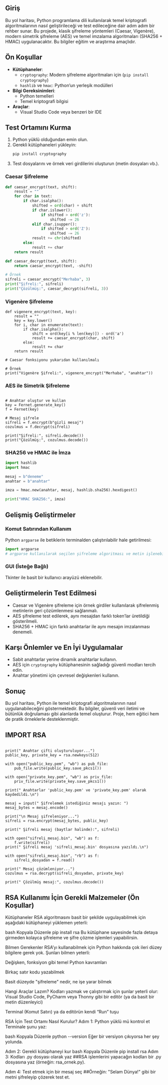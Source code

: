 
## Giriş
Bu yol haritası, Python programlama dili kullanılarak temel kriptografi algoritmalarının nasıl geliştirileceği ve test edileceğine dair adım adım bir rehber sunar. Bu projede, klasik şifreleme yöntemleri (Caesar, Vigenère), modern simetrik şifreleme (AES) ve temel imzalama algoritmaları (SHA256 + HMAC) uygulanacaktır. Bu bilgiler eğitim ve araştırma amaçlıdır.

## Ön Koşullar
- **Kütüphaneler**:
  - `cryptography`: Modern şifreleme algoritmaları için (`pip install cryptography`)
  - `hashlib` ve `hmac`: Python’un yerleşik modülleri
- **Bilgi Gereksinimleri**:
  - Python temelleri
  - Temel kriptografi bilgisi
- **Araçlar**:
  - Visual Studio Code veya benzeri bir IDE

## Test Ortamını Kurma
1. Python yüklü olduğundan emin olun.
2. Gerekli kütüphaneleri yükleyin:
   ```bash
   pip install cryptography
   ```
3. Test dosyalarını ve örnek veri girdilerini oluşturun (metin dosyaları vb.).


### Caesar Şifreleme
```python
def caesar_encrypt(text, shift):
    result = ""
    for char in text:
        if char.isalpha():
            shifted = ord(char) + shift
            if char.islower():
                if shifted > ord('z'):
                    shifted -= 26
            elif char.isupper():
                if shifted > ord('Z'):
                    shifted -= 26
            result += chr(shifted)
        else:
            result += char
    return result

def caesar_decrypt(text, shift):
    return caesar_encrypt(text, -shift)

# Örnek
sifreli = caesar_encrypt("Merhaba", 3)
print("Şifreli:", sifreli)
print("Çözülmüş:", caesar_decrypt(sifreli, 3))

```


### Vigenère Şifreleme
```
def vigenere_encrypt(text, key):
    result = ""
    key = key.lower()
    for i, char in enumerate(text):
        if char.isalpha():
            shift = ord(key[i % len(key)]) - ord('a')
            result += caesar_encrypt(char, shift)
        else:
            result += char
    return result

# Caesar fonksiyonu yukarıdan kullanılmalı

# Örnek
print("Vigenère Şifreli:", vigenere_encrypt("Merhaba", "anahtar"))
```


### AES ile Simetrik Şifreleme
```from cryptography.fernet import Fernet

# Anahtar oluştur ve kullan
key = Fernet.generate_key()
f = Fernet(key)

# Mesaj şifrele
sifreli = f.encrypt(b"gizli mesaj")
cozulmus = f.decrypt(sifreli)

print("Şifreli:", sifreli.decode())
print("Çözülmüş:", cozulmus.decode())

```





### SHA256 ve HMAC ile İmza
```python
import hashlib
import hmac

mesaj = b"deneme"
anahtar = b"anahtar"

imza = hmac.new(anahtar, mesaj, hashlib.sha256).hexdigest()

print("HMAC SHA256:", imza)

```




## Gelişmiş Geliştirmeler

### Komut Satırından Kullanım
Python `argparse` ile betiklerin terminalden çalıştırılabilir hale getirilmesi:
```python
import argparse
# argparse kullanılarak seçilen şifreleme algoritması ve metin işlenebilir.
```

### GUI (İsteğe Bağlı)
Tkinter ile basit bir kullanıcı arayüzü eklenebilir.

## Geliştirmelerin Test Edilmesi
- Caesar ve Vigenère şifreleme için örnek girdiler kullanılarak şifrelenmiş metinlerin geri çözümlenmesi sağlanmalı.
- AES şifreleme test edilerek, aynı mesajdan farklı token’lar üretildiği gösterilmeli.
- SHA256 + HMAC için farklı anahtarlar ile aynı mesajın imzalanması denemeli.

## Karşı Önlemler ve En İyi Uygulamalar
- Sabit anahtarlar yerine dinamik anahtarlar kullanın.
- AES için `cryptography` kütüphanesinin sağladığı güvenli modları tercih edin.
- Anahtar yönetimi için çevresel değişkenleri kullanın.

## Sonuç
Bu yol haritası, Python ile temel kriptografi algoritmalarının nasıl uygulanabileceğini göstermektedir. Bu bilgiler, güvenli veri iletimi ve bütünlük doğrulaması gibi alanlarda temel oluşturur. Proje, hem eğitici hem de pratik örneklerle desteklenmiştir.




## **IMPORT RSA** 
```

print(" Anahtar çifti oluşturuluyor...")
public_key, private_key = rsa.newkeys(512)

with open("public_key.pem", "wb") as pub_file:
    pub_file.write(public_key.save_pkcs1())

with open("private_key.pem", "wb") as priv_file:
    priv_file.write(private_key.save_pkcs1())

print(" Anahtarlar 'public_key.pem' ve 'private_key.pem' olarak kaydedildi.\n")

mesaj = input(" Şifrelemek istediğiniz mesajı yazın: ")
mesaj_bytes = mesaj.encode()

print("\n Mesaj şifreleniyor...")
sifreli = rsa.encrypt(mesaj_bytes, public_key)

print(" Şifreli mesaj (baytlar halinde):", sifreli)

with open("sifreli_mesaj.bin", "wb") as f:
    f.write(sifreli)
print(" Şifreli mesaj 'sifreli_mesaj.bin' dosyasına yazıldı.\n")

with open("sifreli_mesaj.bin", "rb") as f:
    sifreli_dosyadan = f.read()

print(" Mesaj çözümleniyor...")
cozulmus = rsa.decrypt(sifreli_dosyadan, private_key)

print(" Çözülmüş mesaj:", cozulmus.decode())
```

## RSA Kullanımı İçin Gerekli Malzemeler (Ön Koşullar)
 Kütüphaneler
RSA algoritmasını basit bir şekilde uygulayabilmek için aşağıdaki kütüphaneyi yüklemen yeterli:

bash
Kopyala
Düzenle
pip install rsa
Bu kütüphane sayesinde fazla detaya girmeden kolayca şifreleme ve şifre çözme işlemleri yapabilirsin.

 Bilmen Gerekenler
RSA’yı kullanabilmek için Python hakkında çok ileri düzey bilgilere gerek yok. Şunları bilmen yeterli:

Değişken, fonksiyon gibi temel Python kavramları

Birkaç satır kodu yazabilmek

Basit düzeyde "şifreleme" nedir, ne işe yarar bilmek

 Hangi Araçlar Lazım?
Kodları yazmak ve çalıştırmak için şunlar yeterli olur:
Visual Studio Code, PyCharm veya Thonny gibi bir editör (ya da basit bir metin düzenleyici)

Terminal (Komut Satırı) ya da editörün kendi “Run” tuşu

 RSA İçin Test Ortamı Nasıl Kurulur?
 Adım 1: Python yüklü mü kontrol et
Terminale şunu yaz:

bash
Kopyala
Düzenle
python --version
Eğer bir versiyon çıkıyorsa her şey yolunda.

 Adım 2: Gerekli kütüphaneyi kur
bash
Kopyala
Düzenle
pip install rsa
 Adım 3: Kodları .py dosyası olarak yaz
##RSA işlemlerini yapacağın kodları bir .py dosyasına yaz (örneğin: rsa_ornek.py).

 Adım 4: Test etmek için bir mesaj seç
##Örneğin: "Selam Dünya!" gibi bir metni şifreleyip çözerek test et.
